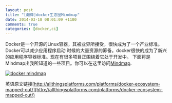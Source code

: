 ```yaml
---
layout: post
title: "[翻译]docker生态圈Mindmap"
date: 2014-03-18 08:01:09 +1100
comments: true
categories: [docker,ci]
---
```

Docker是一个开源的Linux容器，其被业界所接受，很快成为了一个产业标准。Docker可以减少应用程序启动
时候的大量资源的筹备。docker很快的成为了新兴的应用程序容器标准。现在有很多项目正围绕着它处于开发中。
下面将是Mindmap出我所知道的一些项目。你可以在这里访问[Mindmap](http://www.mindmeister.com/389671722/docker-ecosystem).


[![docker mindmap](http://i0.wp.com/allthingsplatforms.com/wp-content/uploads/2014/03/Docker-Ecosystem-v0.1.png?resize=717%2C432)](http://www.mindmeister.com/389671722/docker-ecosystem)

英语原文链接[http://allthingsplatforms.com/platforms/docker-ecosystem-mapped-out/](http://allthingsplatforms.com/platforms/docker-ecosystem-mapped-out/)
